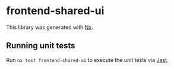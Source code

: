 # frontend-shared-ui

This library was generated with [Nx](https://nx.dev).

## Running unit tests

Run `nx test frontend-shared-ui` to execute the unit tests via [Jest](https://jestjs.io).
